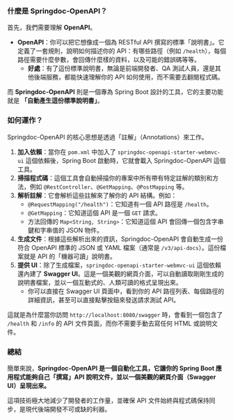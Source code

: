 ### **什麼是 Springdoc-OpenAPI？**

首先，我們需要理解 **OpenAPI**。

* **OpenAPI**：你可以把它想像成一個為 RESTful API 撰寫的標準「說明書」。它定義了一套規則，說明如何描述你的 API：有哪些路徑（例如 `/health`），每個路徑需要什麼參數，會回傳什麼樣的資料，以及可能的錯誤碼等等。
    * **好處**：有了這份標準說明書，無論是前端開發者、QA 測試人員，還是其他後端服務，都能快速理解你的 API 如何使用，而不需要去翻閱程式碼。

而 **Springdoc-OpenAPI** 則是一個專為 Spring Boot 設計的工具，它的主要功能就是 **「自動產生這份標準說明書」**。

### **如何運作？**

Springdoc-OpenAPI 的核心思想是透過「註解」（Annotations）來工作。

1.  **加入依賴**：當你在 `pom.xml` 中加入了 `springdoc-openapi-starter-webmvc-ui` 這個依賴後，Spring Boot 啟動時，它就會載入 Springdoc-OpenAPI 這個工具。
2.  **掃描程式碼**：這個工具會自動掃描你的專案中所有帶有特定註解的類別和方法，例如 `@RestController`、`@GetMapping`、`@PostMapping` 等。
3.  **解析註解**：它會解析這些註解來了解你的 API 結構。例如：
    * `@RequestMapping("/health")`：它知道有一個 API 路徑是 `/health`。
    * `@GetMapping`：它知道這個 API 是一個 `GET` 請求。
    * 方法回傳的 `Map<String, String>`：它知道這個 API 會回傳一個包含字串鍵和字串值的 JSON 物件。
4.  **生成文件**：根據這些解析出來的資訊，Springdoc-OpenAPI 會自動生成一份符合 OpenAPI 標準的 JSON 或 YAML 檔案（通常是 `/v3/api-docs`）。這份檔案就是 API 的「機器可讀」說明書。
5.  **提供 UI**：除了生成檔案，`springdoc-openapi-starter-webmvc-ui` 這個依賴還內建了 **Swagger UI**。這是一個美觀的網頁介面，可以自動讀取剛剛生成的說明書檔案，並以一個互動式的、人類可讀的格式呈現出來。
    * 你可以直接在 Swagger UI 頁面中，看到你的 API 路徑列表、每個路徑的詳細資訊，甚至可以直接點擊按鈕來發送請求測試 API。

這就是為什麼當你訪問 `http://localhost:8080/swagger` 時，會看到一個包含了 `/health` 和 `/info` 的 API 文件頁面，而你不需要手動去寫任何 HTML 或說明文件。

### **總結**

簡單來說，**Springdoc-OpenAPI 是一個自動化工具，它讓你的 Spring Boot 應用程式能夠自己「撰寫」API 說明文件，並以一個美觀的網頁介面（Swagger UI）呈現出來。**

這項技術極大地減少了開發者的工作量，並確保 API 文件始終與程式碼保持同步，是現代後端開發不可或缺的利器。


